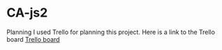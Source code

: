 # CA-js2
 
Planning
I used Trello for planning this project. Here is a link to the Trello board <a href="https://trello.com/invite/b/675f21429ff6ac8852487347/ATTI53163b93fca9cba02b47657fb76325ab69913856/js2">Trello board</a>
